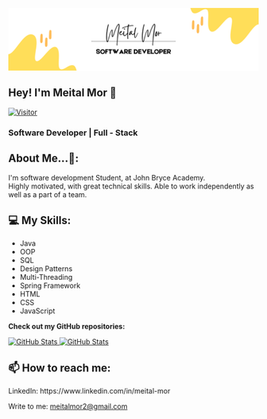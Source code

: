 ![Meital Mor Banner Image](./MeitalMor1.png)
<!-- <h2 align='center'>Meital Mor</h2>
<p align='center'><b>Software Developer</b></p> -->

<h2>Hey! I'm Meital Mor 👋</h2>

[![Visitor](https://visitor-badge.laobi.icu/badge?page_id=MeitalMOR.MeitalMOR)](https://github.com/https://github.com/MeitalMOR) 

<h3> Software Developer | Full - Stack</h3>

<h2> About Me...👀:</h2>

I'm software development Student, at John Bryce Academy.<br> Highly motivated, with great technical skills. Able to work
independently as well as a part of a team.

<h2>💻 My Skills:</h2>

- Java
- OOP
- SQL
- Design Patterns
- Multi-Threading
- Spring Framework
- HTML
- CSS
- JavaScript

__Check out my GitHub repositories:__

<div>
  <p>
    <a href="https://github.com/MeitalMOR/coupon-project-BACKEND">
      <img src="https://github-readme-stats.vercel.app/api/pin/?username=MeitalMor&repo=coupon-project-BACKEND" alt="GitHub Stats" />
    </a>
    <a href="https://github.com/laxmena/CloudOrg-Simulator">
      <img src="https://github-readme-stats.vercel.app/api/pin/?username=MeitalMor&repo=books-authors-spring-web" alt="GitHub Stats" />
    </a>
  </p>
</div>

<h2>📫 How to reach me:</h2>
LinkedIn: https://www.linkedin.com/in/meital-mor

Write to me: [meitalmor2@gmail.com](mailto:meitalmor2.com)

